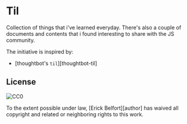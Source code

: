 # Til

Collection of things that i've learned everyday. There's also a couple of documents and contents that i found interesting to share with the JS community.

The initiative is inspired by: 

* [thoughtbot's `til`][thoughtbot-til]

## License

![CC0](http://mirrors.creativecommons.org/presskit/buttons/88x31/svg/cc-zero.svg)

To the extent possible under law, [Erick Belfort][author] has waived all copyright and related or neighboring rights to this work.